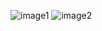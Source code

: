 
![image1](https://user-images.githubusercontent.com/127582457/224974418-2fffeb94-d70c-475c-8e7d-a8ee7a72c8eb.png)
![image2](https://user-images.githubusercontent.com/127582457/224974442-d85abcea-efe8-4f35-800a-5954ed448069.png)
